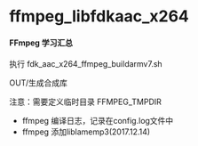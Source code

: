 # ffmpeg_libfdkaac_x264
#### FFmpeg 学习汇总



执行 fdk_aac_x264_ffmpeg_buildarmv7.sh

OUT/生成合成库

注意：需要定义临时目录  FFMPEG_TMPDIR

* ffmpeg 编译日志，记录在config.log文件中
* ffmpeg 添加liblamemp3(2017.12.14)